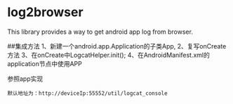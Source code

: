 # log2browser
This library provides a way to get android app log from browser.

##集成方法
    1、新建一个android.app.Application的子类App,
    2、复写onCreate方法
    3、在onCreate中LogcatHelper.init();
    4、在AndroidManifest.xml的application节点中使用APP

参照app实现

    默认地址为：http://deviceIp:55552/util/logcat_console